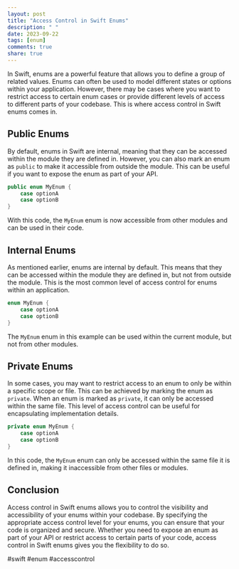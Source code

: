 ```yaml
---
layout: post
title: "Access Control in Swift Enums"
description: " "
date: 2023-09-22
tags: [enum]
comments: true
share: true
---
```


In Swift, enums are a powerful feature that allows you to define a group of related values. Enums can often be used to model different states or options within your application. However, there may be cases where you want to restrict access to certain enum cases or provide different levels of access to different parts of your codebase. This is where access control in Swift enums comes in.

## Public Enums

By default, enums in Swift are internal, meaning that they can be accessed within the module they are defined in. However, you can also mark an enum as `public` to make it accessible from outside the module. This can be useful if you want to expose the enum as part of your API.

```swift
public enum MyEnum {
    case optionA
    case optionB
}
```

With this code, the `MyEnum` enum is now accessible from other modules and can be used in their code.

## Internal Enums

As mentioned earlier, enums are internal by default. This means that they can be accessed within the module they are defined in, but not from outside the module. This is the most common level of access control for enums within an application.

```swift
enum MyEnum {
    case optionA
    case optionB
}
```

The `MyEnum` enum in this example can be used within the current module, but not from other modules.

## Private Enums

In some cases, you may want to restrict access to an enum to only be within a specific scope or file. This can be achieved by marking the enum as `private`. When an enum is marked as `private`, it can only be accessed within the same file. This level of access control can be useful for encapsulating implementation details.

```swift
private enum MyEnum {
    case optionA
    case optionB
}
```

In this code, the `MyEnum` enum can only be accessed within the same file it is defined in, making it inaccessible from other files or modules.

## Conclusion

Access control in Swift enums allows you to control the visibility and accessibility of your enums within your codebase. By specifying the appropriate access control level for your enums, you can ensure that your code is organized and secure. Whether you need to expose an enum as part of your API or restrict access to certain parts of your code, access control in Swift enums gives you the flexibility to do so.

#swift #enum #accesscontrol